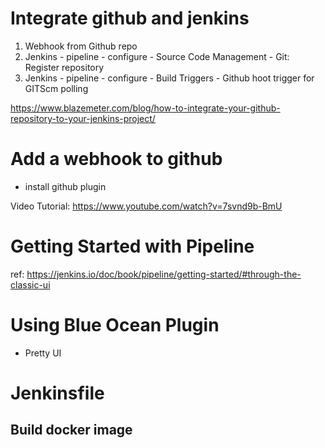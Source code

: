 # Integrate github and jenkins

1. Webhook from Github repo
2. Jenkins - pipeline - configure - Source Code Management - Git: Register repository
3. Jenkins - pipeline - configure - Build Triggers - Github hoot trigger for GITScm polling

https://www.blazemeter.com/blog/how-to-integrate-your-github-repository-to-your-jenkins-project/

# Add a webhook to github

- install github plugin

Video Tutorial: https://www.youtube.com/watch?v=7svnd9b-BmU


# Getting Started with Pipeline

ref: https://jenkins.io/doc/book/pipeline/getting-started/#through-the-classic-ui


# Using Blue Ocean Plugin
- Pretty UI


# Jenkinsfile

## Build docker image
